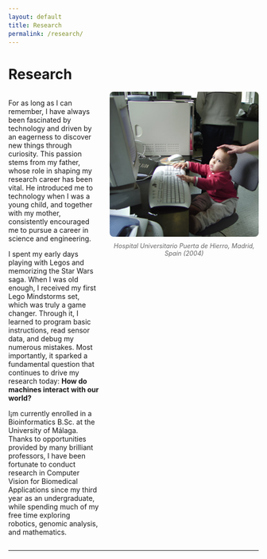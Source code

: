 ```yaml
---
layout: default
title: Research
permalink: /research/
---
```


# Research

<div style="display: flex; align-items: flex-start; gap: 20px;">
  <div style="flex: 1;">
    <p>
      For as long as I can remember, I have always been fascinated by technology and driven by an eagerness to discover new things through curiosity. This passion stems from my father, whose role in shaping my research career has been vital. He introduced me to technology when I was a young child, and together with my mother, consistently encouraged me to pursue a career in science and engineering.
    </p>
    <p>
      I spent my early days playing with Legos and memorizing the Star Wars saga. When I was old enough, I received my first Lego Mindstorms set, which was truly a game changer. Through it, I learned to program basic instructions, read sensor data, and debug my numerous mistakes. Most importantly, it sparked a fundamental question that continues to drive my research today: <b>How do machines interact with our world?</b>
    </p>
    <p>
      I¡m currently enrolled in a Bioinformatics B.Sc. at the University of Málaga. Thanks to opportunities provided by many brilliant professors, I have been fortunate to conduct research in Computer Vision for Biomedical Applications since my third year as an undergraduate, while spending much of my free time exploring robotics, genomic analysis, and mathematics.
    </p>
    
  </div>
  <div style="flex: 0 0 300px;">
    <figure style="margin: 0;">
      <img src="/images/research/little_me.jpeg" alt="Research workspace" style="width: 100%; height: auto; border-radius: 8px;">
      <figcaption style="margin-top: 8px; font-size: 0.9em; color: #666; text-align: center; font-style: italic;">
        Hospital Universitario Puerta de Hierro, Madrid, Spain (2004)
      </figcaption>
    </figure>
  </div>
</div>

---